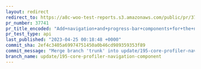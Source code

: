 ```yaml
---
layout: redirect
redirect_to: https://a8c-woo-test-reports.s3.amazonaws.com/public/pr/37741/api/index.html
pr_number: 37741
pr_title_encoded: "Add+navigation+and+progress-bar+components+for+the+new+core+profiler"
pr_test_type: api
last_published: "2023-04-25 00:18:48 +0000"
commit_sha: 2ef4c3405a69974751450a0b46cd989359353f89
commit_message: "Merge branch 'trunk' into update/195-core-profiler-navigation-component"
branch_name: update/195-core-profiler-navigation-component
---
```

